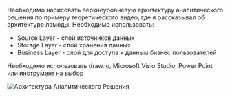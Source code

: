 Необходимо нарисовать верхнеуровневую архитектуру аналитического решения по примеру теоретического видео, где я рассказывал об архитектуре ламоды. Необходимо использовать:

+ Source Layer - слой источников данных
+ Storage Layer - слой хранения данных
+ Business Layer - слой для доступа к данным бизнес пользователей

Необходимо использовать draw.io, Microsoft Visio Studio, Power Point или инструмент на выбор

![Архитектура Аналитического Решения](https://github.com/user-attachments/assets/810ff43f-46ba-41f7-9357-1bc70df235d5)

